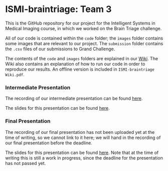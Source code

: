 
# ISMI-braintriage: Team 3

This is the GitHub repository for our project for the Intelligent Systems in Medical Imaging course, in which we worked on the Brain Triage challenge. 

All of our code is contained within the `code` folder; the `images` folder contains some images that are relevant to our project. The `submission` folder contains the `.csv` files of our submissions to Grand Challenge.

The contents of the `code` and `images` folders are explained in our [Wiki](https://github.com/fbergh/ISMI-braintriage/wiki). The Wiki also contains an explanation of how to run our code in order to reproduce our results. An offline version is included in `ISMI-braintriage Wiki.pdf`.


### Intermediate Presentation 
The recording of our intermediate presentation can be found [here](https://drive.google.com/file/d/1DiB4p-GpzQ28waAmcRNFXDTw-MOryfH2/view?usp=sharing).

The slides for this presentation can be found [here](https://docs.google.com/presentation/d/1yUGkOMMU637ivkhVN_geklRppa8NqIvNW7mUkztQ098/edit?usp=sharing).

### Final Presentation
The recording of our final presentation has not been uploaded yet at the time of writing, so we cannot link to it here; we will hand in the recording of our final presentation before the deadline.

The slides for this presentation can be found [here](https://docs.google.com/presentation/d/1Lk2_eKBHEC0RsBwmNfKRvFa7-sp2aLw5EsIMMLdpg7E/edit?usp=sharing). Note that at the time of writing this is still a work in progress, since the deadline for the presentation has not passed yet.